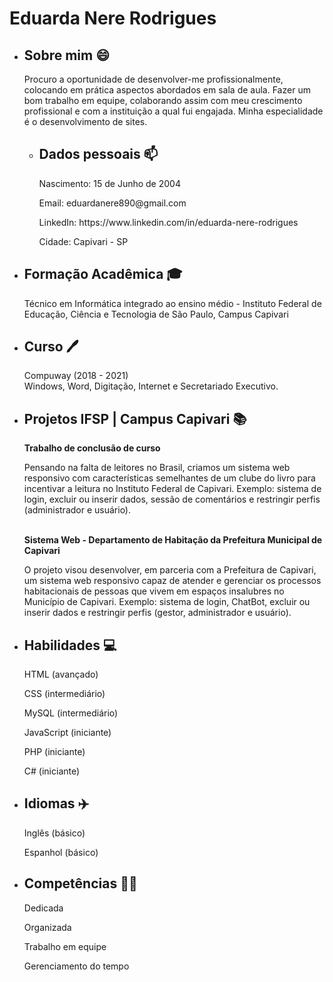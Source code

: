 <html lang="pt-br">
<head>
  <meta charset="UTF-8">
</head>
<body>
  <h1>Eduarda Nere Rodrigues</h1>
    <div class="container">
      <ul>
        <li>
          <h2>Sobre mim 😄 </h2>
          <p>Procuro a oportunidade de desenvolver-me profissionalmente, colocando em prática aspectos abordados em sala de aula. Fazer um bom trabalho em equipe, colaborando assim com meu crescimento profissional e com a instituição a qual fui engajada. Minha especialidade é o desenvolvimento de sites.</p>
          </li>
          <div class="container">
          <ul>
            <li>
              <h2>Dados pessoais 📫 </h2>
              <p>Nascimento: 15 de Junho de 2004</p>
              <p>Email: eduardanere890@gmail.com </p>
              <p>LinkedIn: https://www.linkedin.com/in/eduarda-nere-rodrigues</p>
              <p>Cidade: Capivari - SP</p>
            </li>
          </ul>
        </div>
          <li>
            <h2>Formação Acadêmica 🎓</h2>
            <p> Técnico em Informática integrado ao ensino médio - Instituto Federal de Educação, Ciência e Tecnologia de São Paulo, Campus Capivari</p>
          </li>
          <li>
            <h2>Curso 🖊️</h2>
            <p> Compuway (2018 - 2021) <br> Windows, Word, Digitação, Internet e Secretariado Executivo.</p>
          </li>
          <li>
            <h2>Projetos IFSP | Campus Capivari 📚</h2>
            <label><b>Trabalho de conclusão de curso</b></label>
            <p> Pensando na falta de leitores no Brasil, criamos um sistema web responsivo com características semelhantes de um clube do livro para incentivar a leitura no Instituto Federal de Capivari. Exemplo: sistema de login, excluir ou inserir dados, sessão de comentários e restringir perfis (administrador e usuário).</p>
            <br>
            <label><b>Sistema Web - Departamento de Habitação da Prefeitura Municipal de Capivari</b></label>
            <p> O projeto visou desenvolver, em parceria com a Prefeitura de Capivari, um sistema web responsivo capaz de atender e gerenciar os processos habitacionais de pessoas que vivem em espaços insalubres no Município de Capivari. Exemplo: sistema de login, ChatBot, excluir ou inserir dados e restringir perfis (gestor, administrador e usuário). </p>
          </li>
        </ul>
      </div>
      <div class="container">
        <ul>
          <li>
            <h2>Habilidades 💻</h2>
            <p>HTML (avançado)</p>
            <p>CSS (intermediário)</p>
            <p>MySQL (intermediário)</p>
            <p>JavaScript (iniciante)</p>
            <p>PHP (iniciante)</p>
            <p>C# (iniciante)</p>
          </li>
          <li>
            <h2>Idiomas ✈️</h2>
            <p>Inglês (básico)</p>
            <p>Espanhol (básico)</p>
          </li>
          <li>
            <h2>Competências 👨‍🎓</h2>
            <p>Dedicada</p>
            <p>Organizada</p>
            <p>Trabalho em equipe</p>
            <p>Gerenciamento do tempo</p>
          </li>
        </ul>
      </div>
</body>
</html>
